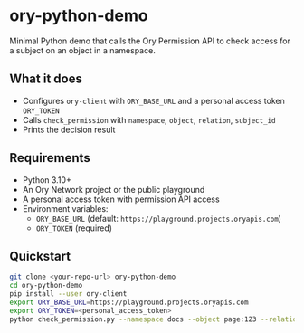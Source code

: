 # ory-python-demo

Minimal Python demo that calls the Ory Permission API to check access for a subject on an object in a namespace.

## What it does
- Configures `ory-client` with `ORY_BASE_URL` and a personal access token `ORY_TOKEN`
- Calls `check_permission` with `namespace`, `object`, `relation`, `subject_id`
- Prints the decision result

## Requirements
- Python 3.10+
- An Ory Network project or the public playground
- A personal access token with permission API access
- Environment variables:
  - `ORY_BASE_URL` (default: `https://playground.projects.oryapis.com`)
  - `ORY_TOKEN` (required)

## Quickstart

```bash
git clone <your-repo-url> ory-python-demo
cd ory-python-demo
pip install --user ory-client
export ORY_BASE_URL=https://playground.projects.oryapis.com
export ORY_TOKEN=<personal_access_token>
python check_permission.py --namespace docs --object page:123 --relation viewer --subject user:alice --max-depth 1

